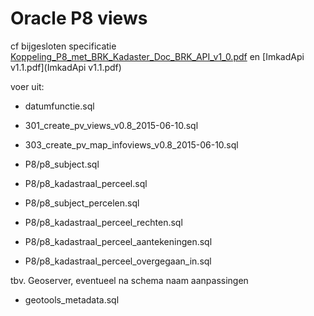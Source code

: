 # Oracle P8 views

cf bijgesloten specificatie [Koppeling_P8_met_BRK_Kadaster_Doc_BRK_API_v1_0.pdf](Koppeling_P8_met_BRK_Kadaster_Doc_BRK_API_v1_0.pdf) en [ImkadApi v1.1.pdf](ImkadApi v1.1.pdf)


voer uit:

  - datumfunctie.sql
  - 301_create_pv_views_v0.8_2015-06-10.sql
  - 303_create_pv_map_infoviews_v0.8_2015-06-10.sql


  - P8/p8_subject.sql
  - P8/p8_kadastraal_perceel.sql
  - P8/p8_subject_percelen.sql
  - P8/p8_kadastraal_perceel_rechten.sql
  - P8/p8_kadastraal_perceel_aantekeningen.sql
  - P8/p8_kadastraal_perceel_overgegaan_in.sql

tbv. Geoserver, eventueel na schema naam aanpassingen
  - geotools_metadata.sql 
